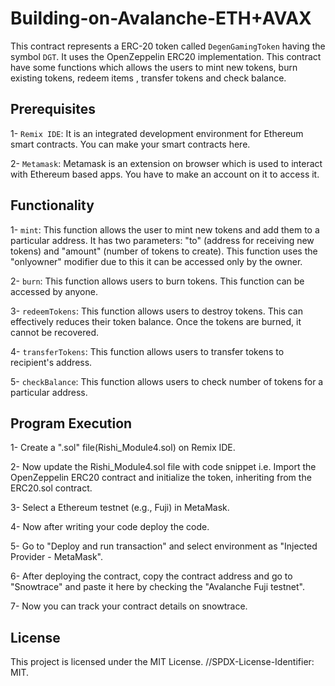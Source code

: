 # Building-on-Avalanche-ETH+AVAX
This contract represents a ERC-20 token called `DegenGamingToken` having the symbol `DGT`. It uses the OpenZeppelin ERC20 implementation. This contract have some functions which allows the users to  mint new tokens, burn existing tokens, redeem items , transfer tokens and check balance.

## Prerequisites
 1- `Remix IDE`: It is an integrated development environment for Ethereum smart contracts. You can make your smart contracts here.
 
 2- `Metamask`: Metamask is an extension on browser which is used to interact with Ethereum based apps. You have to make an account on it to access it.

## Functionality
 1- `mint`: This function allows the user to mint new tokens and add them to a particular address. It has two parameters: "to" (address for receiving new tokens) and "amount" (number of tokens to 
            create). This function uses the "onlyowner" modifier due to this it can be accessed only by the owner.
            
 2- `burn`: This function allows users to burn tokens. This function can be accessed by anyone.
 
 3- `redeemTokens`: This function allows users to destroy tokens. This can effectively reduces their token balance. Once the tokens are burned, it cannot be recovered.
 
 4- `transferTokens`: This function allows users to transfer tokens to recipient's address. 
 
 5- `checkBalance`: This function allows users to check number of tokens for a particular address.


## Program Execution
1- Create a ".sol" file(Rishi_Module4.sol) on Remix IDE.

2- Now update the Rishi_Module4.sol file with code snippet i.e. Import the OpenZeppelin ERC20 contract and initialize the token, inheriting from the ERC20.sol contract.

3- Select a Ethereum testnet (e.g., Fuji) in MetaMask.

4- Now after writing your code deploy the code.

5- Go to "Deploy and run transaction" and select environment as "Injected Provider - MetaMask".

6- After deploying the contract, copy the contract address and go to "Snowtrace" and paste it here by checking the "Avalanche Fuji testnet".

7- Now you can track your contract details on snowtrace.

## License
This project is licensed under the MIT License. //SPDX-License-Identifier: MIT.

 
